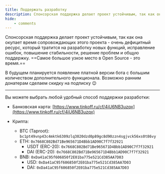 ```yaml
---
title: Поддержать разработку
description: Спонсорская поддержка делает проект устойчивым, так как она окупает время сопровождающих этого проекта - очень дефицитный ресурс.
hide:
    - comments
---
```


Спонсорская поддержка делает проект устойчивым, так как она окупает время сопровождающих этого проекта - очень дефицитный ресурс, который тратится на разработку новых функций, исправление ошибок, повышение стабильности, решение проблем и общую поддержку. ==Самое большое узкое место в Open Source - это время.==

В будущем планируется появление платной версии бота с большим количеством дополнительного функционала. Возможно ранним донатерам сделаем скидку на подписку :wink:

***

Вы можете выбрать любой удобный способ поддержки разработки:

- Банковская карта: [https://www.tinkoff.ru/cf/4iU6NB3uzqx](https://www.tinkoff.ru/cf/4iU6NB3uzqx)
- Крипта:

    * BTC (Taproot): `bc1pt49vnp43c4mktk6309zlq3020dzd0p89gc8d90zzn4sgjvck56xs0t86vy`
    * ETH: `0x7668C802Bd71Be965671D4Bbb1AD90C7f7f32921`
        * USDT (ERC-20): `0x7668C802Bd71Be965671D4Bbb1AD90C7f7f32921`
        * DAI (ERC-20): `0x7668C802Bd71Be965671D4Bbb1AD90C7f7f32921`
    * BNB: `0xDa41aC95f606850f2E01ba775e521Cd385AA7D03`
        * USD: `0xDa41aC95f606850f2E01ba775e521Cd385AA7D03`
        * DAI: `0xDa41aC95f606850f2E01ba775e521Cd385AA7D03`